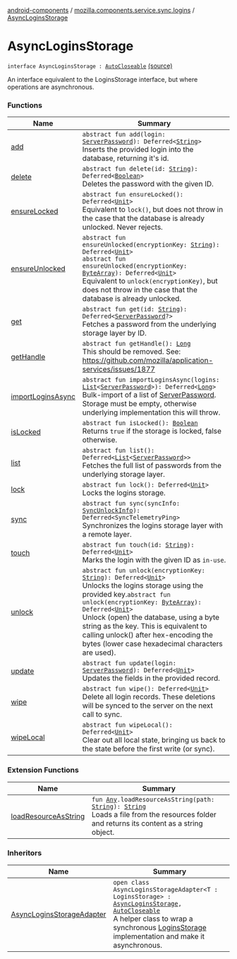 [android-components](../../index.md) / [mozilla.components.service.sync.logins](../index.md) / [AsyncLoginsStorage](./index.md)

# AsyncLoginsStorage

`interface AsyncLoginsStorage : `[`AutoCloseable`](https://developer.android.com/reference/java/lang/AutoCloseable.html) [(source)](https://github.com/mozilla-mobile/android-components/blob/master/components/service/sync-logins/src/main/java/mozilla/components/service/sync/logins/AsyncLoginsStorage.kt#L109)

An interface equivalent to the LoginsStorage interface, but where operations are
asynchronous.

### Functions

| Name | Summary |
|---|---|
| [add](add.md) | `abstract fun add(login: `[`ServerPassword`](../-server-password.md)`): Deferred<`[`String`](https://kotlinlang.org/api/latest/jvm/stdlib/kotlin/-string/index.html)`>`<br>Inserts the provided login into the database, returning it's id. |
| [delete](delete.md) | `abstract fun delete(id: `[`String`](https://kotlinlang.org/api/latest/jvm/stdlib/kotlin/-string/index.html)`): Deferred<`[`Boolean`](https://kotlinlang.org/api/latest/jvm/stdlib/kotlin/-boolean/index.html)`>`<br>Deletes the password with the given ID. |
| [ensureLocked](ensure-locked.md) | `abstract fun ensureLocked(): Deferred<`[`Unit`](https://kotlinlang.org/api/latest/jvm/stdlib/kotlin/-unit/index.html)`>`<br>Equivalent to `lock()`, but does not throw in the case that the database is already unlocked. Never rejects. |
| [ensureUnlocked](ensure-unlocked.md) | `abstract fun ensureUnlocked(encryptionKey: `[`String`](https://kotlinlang.org/api/latest/jvm/stdlib/kotlin/-string/index.html)`): Deferred<`[`Unit`](https://kotlinlang.org/api/latest/jvm/stdlib/kotlin/-unit/index.html)`>`<br>`abstract fun ensureUnlocked(encryptionKey: `[`ByteArray`](https://kotlinlang.org/api/latest/jvm/stdlib/kotlin/-byte-array/index.html)`): Deferred<`[`Unit`](https://kotlinlang.org/api/latest/jvm/stdlib/kotlin/-unit/index.html)`>`<br>Equivalent to `unlock(encryptionKey)`, but does not throw in the case that the database is already unlocked. |
| [get](get.md) | `abstract fun get(id: `[`String`](https://kotlinlang.org/api/latest/jvm/stdlib/kotlin/-string/index.html)`): Deferred<`[`ServerPassword`](../-server-password.md)`?>`<br>Fetches a password from the underlying storage layer by ID. |
| [getHandle](get-handle.md) | `abstract fun getHandle(): `[`Long`](https://kotlinlang.org/api/latest/jvm/stdlib/kotlin/-long/index.html)<br>This should be removed. See: https://github.com/mozilla/application-services/issues/1877 |
| [importLoginsAsync](import-logins-async.md) | `abstract fun importLoginsAsync(logins: `[`List`](https://kotlinlang.org/api/latest/jvm/stdlib/kotlin.collections/-list/index.html)`<`[`ServerPassword`](../-server-password.md)`>): Deferred<`[`Long`](https://kotlinlang.org/api/latest/jvm/stdlib/kotlin/-long/index.html)`>`<br>Bulk-import of a list of [ServerPassword](../-server-password.md). Storage must be empty, otherwise underlying implementation this will throw. |
| [isLocked](is-locked.md) | `abstract fun isLocked(): `[`Boolean`](https://kotlinlang.org/api/latest/jvm/stdlib/kotlin/-boolean/index.html)<br>Returns `true` if the storage is locked, false otherwise. |
| [list](list.md) | `abstract fun list(): Deferred<`[`List`](https://kotlinlang.org/api/latest/jvm/stdlib/kotlin.collections/-list/index.html)`<`[`ServerPassword`](../-server-password.md)`>>`<br>Fetches the full list of passwords from the underlying storage layer. |
| [lock](lock.md) | `abstract fun lock(): Deferred<`[`Unit`](https://kotlinlang.org/api/latest/jvm/stdlib/kotlin/-unit/index.html)`>`<br>Locks the logins storage. |
| [sync](sync.md) | `abstract fun sync(syncInfo: `[`SyncUnlockInfo`](../-sync-unlock-info.md)`): Deferred<SyncTelemetryPing>`<br>Synchronizes the logins storage layer with a remote layer. |
| [touch](touch.md) | `abstract fun touch(id: `[`String`](https://kotlinlang.org/api/latest/jvm/stdlib/kotlin/-string/index.html)`): Deferred<`[`Unit`](https://kotlinlang.org/api/latest/jvm/stdlib/kotlin/-unit/index.html)`>`<br>Marks the login with the given ID as `in-use`. |
| [unlock](unlock.md) | `abstract fun unlock(encryptionKey: `[`String`](https://kotlinlang.org/api/latest/jvm/stdlib/kotlin/-string/index.html)`): Deferred<`[`Unit`](https://kotlinlang.org/api/latest/jvm/stdlib/kotlin/-unit/index.html)`>`<br>Unlocks the logins storage using the provided key.`abstract fun unlock(encryptionKey: `[`ByteArray`](https://kotlinlang.org/api/latest/jvm/stdlib/kotlin/-byte-array/index.html)`): Deferred<`[`Unit`](https://kotlinlang.org/api/latest/jvm/stdlib/kotlin/-unit/index.html)`>`<br>Unlock (open) the database, using a byte string as the key. This is equivalent to calling unlock() after hex-encoding the bytes (lower case hexadecimal characters are used). |
| [update](update.md) | `abstract fun update(login: `[`ServerPassword`](../-server-password.md)`): Deferred<`[`Unit`](https://kotlinlang.org/api/latest/jvm/stdlib/kotlin/-unit/index.html)`>`<br>Updates the fields in the provided record. |
| [wipe](wipe.md) | `abstract fun wipe(): Deferred<`[`Unit`](https://kotlinlang.org/api/latest/jvm/stdlib/kotlin/-unit/index.html)`>`<br>Delete all login records. These deletions will be synced to the server on the next call to sync. |
| [wipeLocal](wipe-local.md) | `abstract fun wipeLocal(): Deferred<`[`Unit`](https://kotlinlang.org/api/latest/jvm/stdlib/kotlin/-unit/index.html)`>`<br>Clear out all local state, bringing us back to the state before the first write (or sync). |

### Extension Functions

| Name | Summary |
|---|---|
| [loadResourceAsString](../../mozilla.components.support.test.file/kotlin.-any/load-resource-as-string.md) | `fun `[`Any`](https://kotlinlang.org/api/latest/jvm/stdlib/kotlin/-any/index.html)`.loadResourceAsString(path: `[`String`](https://kotlinlang.org/api/latest/jvm/stdlib/kotlin/-string/index.html)`): `[`String`](https://kotlinlang.org/api/latest/jvm/stdlib/kotlin/-string/index.html)<br>Loads a file from the resources folder and returns its content as a string object. |

### Inheritors

| Name | Summary |
|---|---|
| [AsyncLoginsStorageAdapter](../-async-logins-storage-adapter/index.md) | `open class AsyncLoginsStorageAdapter<T : LoginsStorage> : `[`AsyncLoginsStorage`](./index.md)`, `[`AutoCloseable`](https://developer.android.com/reference/java/lang/AutoCloseable.html)<br>A helper class to wrap a synchronous [LoginsStorage](#) implementation and make it asynchronous. |
